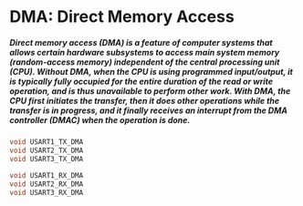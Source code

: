 # DMA: Direct Memory Access

##### Direct memory access (DMA) is a feature of computer systems that allows certain hardware subsystems to access main system memory (random-access memory) independent of the central processing unit (CPU). Without DMA, when the CPU is using programmed input/output, it is typically fully occupied for the entire duration of the read or write operation, and is thus unavailable to perform other work. With DMA, the CPU first initiates the transfer, then it does other operations while the transfer is in progress, and it finally receives an interrupt from the DMA controller (DMAC) when the operation is done.

```C
void USART1_TX_DMA
void USART2_TX_DMA
void USART3_TX_DMA

void USART1_RX_DMA
void USART2_RX_DMA
void USART3_RX_DMA

```



